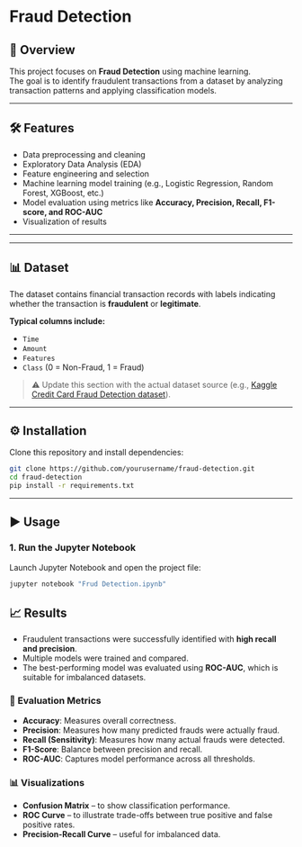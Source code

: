 # Fraud Detection

## 📌 Overview
This project focuses on **Fraud Detection** using machine learning.  
The goal is to identify fraudulent transactions from a dataset by analyzing transaction patterns and applying classification models.

---

## 🛠️ Features
- Data preprocessing and cleaning  
- Exploratory Data Analysis (EDA)  
- Feature engineering and selection  
- Machine learning model training (e.g., Logistic Regression, Random Forest, XGBoost, etc.)  
- Model evaluation using metrics like **Accuracy, Precision, Recall, F1-score, and ROC-AUC**  
- Visualization of results  

---


---

## 📊 Dataset
The dataset contains financial transaction records with labels indicating whether the transaction is **fraudulent** or **legitimate**.  

**Typical columns include:**  
- `Time`  
- `Amount`  
- `Features`  
- `Class` (0 = Non-Fraud, 1 = Fraud)  

> ⚠️ Update this section with the actual dataset source (e.g., [Kaggle Credit Card Fraud Detection dataset](https://drive.usercontent.google.com/download?id=1VNpyNkGxHdskfdTNRSjjyNa5qC9u0JyV&export=download&authuser=0)).

---

## ⚙️ Installation
Clone this repository and install dependencies:

```bash
git clone https://github.com/yourusername/fraud-detection.git
cd fraud-detection
pip install -r requirements.txt
```

---

## ▶️ Usage

### 1. Run the Jupyter Notebook
Launch Jupyter Notebook and open the project file:

```bash
jupyter notebook "Frud Detection.ipynb"
```

## 📈 Results

- Fraudulent transactions were successfully identified with **high recall and precision**.  
- Multiple models were trained and compared.  
- The best-performing model was evaluated using **ROC-AUC**, which is suitable for imbalanced datasets.  

### 🔎 Evaluation Metrics
- **Accuracy**: Measures overall correctness.  
- **Precision**: Measures how many predicted frauds were actually fraud.  
- **Recall (Sensitivity)**: Measures how many actual frauds were detected.  
- **F1-Score**: Balance between precision and recall.  
- **ROC-AUC**: Captures model performance across all thresholds.  

### 📊 Visualizations
- **Confusion Matrix** – to show classification performance.  
- **ROC Curve** – to illustrate trade-offs between true positive and false positive rates.  
- **Precision-Recall Curve** – useful for imbalanced data.  



